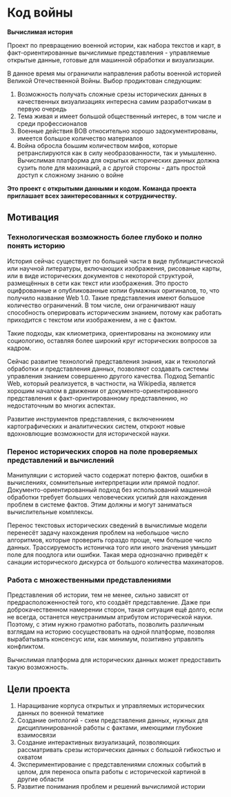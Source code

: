 # Код войны
**Вычислимая история**

Проект по превращению военной истории, как набора текстов и карт, в факт-ориентированные вычислимые представления - управляемые открытые данные, готовые для машинной обработки и визуализации.

В данное время мы ограничили направления работы военной историей Великой Отечественной Войны. Выбор продиктован следующим:
1. Возможность получать сложные срезы исторических данных в качественных визуализациях интересна самим разработчикам в первую очередь
1. Тема живая и имеет большой общественный интерес, в том числе и среди профессионалов
1. Военные действия ВОВ относительно хорошо задокументированы, имеется большое количество материалов
1. Война обросла боьшим количеством мифов, которые ретранслируются как в силу необразованности, так и умышленно. Вычислимая платформа для окрытых исторических данных должна сузить поле для махинаций, а с другой стороны - дать простой доступ к сложному знанию о войне

**Это проект с открытыми данными и кодом. Команда проекта приглашает всех заинтересованных к сотрудничеству.**

## Мотивация
### Технологическая возможность более глубоко и полно понять историю
История сейчас существует по большей части в виде публицистической или научной литературы, включающих изображения, рисованые карты, или в виде исторических документов с некоторой структурой, размещённых в сети как текст или изображения. Это просто оцифрованные и опубликованные копии бумажных оригиналов, то, что получило название Web 1.0. Такие представления имеют большое количество ограничений. В том числе, они ограничивают нашу способность оперировать историческим знанием, потому как работать приходится с текстом или изображением, а не с фактом.

Такие подходы, как клиометрика, ориентированы на экономику или социологию, оставляя более широкий круг исторических вопросов за кадром.

Сейчас развитие технологий представления знания, как и технологий обработки и представления данных, позволяют создавать системы управления знанием совершенно другого качества. Подход Semantic Web, который реализуется, в частности, на Wikipedia, является хорошим началом в движении от документо-ориентированного представления к факт-оринтированному представлению, но недостаточным во многих аспектах.

Развитие инструментов представления, с включеннием картографических и аналитических систем, откроют новые вдохновлющие возможности для исторической науки.

### Перенос исторических споров на поле проверяемых представлений и вычислений
Манипуляции с историей часто содержат потерю фактов, ошибки в вычислениях, сомнительные интерпретации или прямой подлог. Документо-ориентированный подход без использований машинной обработки требует больших человеческих усилий для нахождения проблем в системе фактов. Этим должны и могут заниматься вычислительные комплексы.

Перенос текстовых исторических сведений в вычислимые модели перенесёт задачу нахождения проблем на небольшое число алгоритмов, которые проверить гораздо проще, чем большое число данных. Трассируемость истоничка того или иного значения умньшит поле для поодлога или ошибки. Такая мера однозначно приведёт к санации исторического дискурса от большого количества махинаторов.

### Работа с множественными представлениями
Представления об истории, тем не менее, сильно зависят от предрасположенностей того, кто создаёт представление. Даже при доброкачественном намерении сторон, такая ситуация ещё долго, если не всегда, останется неустранимым атрибутом исторической науки. Поэтому, с этим нужно грамотно работать, позволить различным взглядам на историю сосуществовать на одной платформе, позволяя вырабатывать консенсус или, как минимум, позитивно управлять конфликтом.

Вычислимая платформа для исторических данных может предоставить такую возможность.
## Цели проекта
1. Наращивание корпуса открытых и управляемых исторических данных по военной тематике
1. Создание онтологий - схем представления данных, нужных для дисциплинированной работы с фактами, имеющими глубокие взаимосвязи
1. Создание интерактивных визуализаций, позволяющих рассматривать срезы исторических данных с большой гибкостью и охватом
1. Экспериментирование с представлениями сложных событий в целом, для переноса опыта работы с исторической картиной в другие области
1. Развитие понимания проблем и решений вычислимой истории
